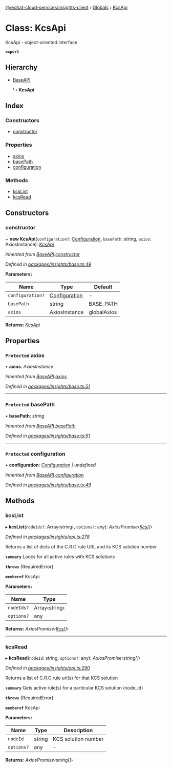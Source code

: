 [@redhat-cloud-services/insights-client](../README.md) › [Globals](../globals.md) › [KcsApi](kcsapi.md)

# Class: KcsApi

KcsApi - object-oriented interface

**`export`** 

## Hierarchy

* [BaseAPI](baseapi.md)

  ↳ **KcsApi**

## Index

### Constructors

* [constructor](kcsapi.md#constructor)

### Properties

* [axios](kcsapi.md#protected-axios)
* [basePath](kcsapi.md#protected-basepath)
* [configuration](kcsapi.md#protected-configuration)

### Methods

* [kcsList](kcsapi.md#kcslist)
* [kcsRead](kcsapi.md#kcsread)

## Constructors

###  constructor

\+ **new KcsApi**(`configuration?`: [Configuration](configuration.md), `basePath`: string, `axios`: AxiosInstance): *[KcsApi](kcsapi.md)*

*Inherited from [BaseAPI](baseapi.md).[constructor](baseapi.md#constructor)*

*Defined in [packages/insights/base.ts:49](https://github.com/leSamo/javascript-clients/blob/master/packages/insights/base.ts#L49)*

**Parameters:**

Name | Type | Default |
------ | ------ | ------ |
`configuration?` | [Configuration](configuration.md) | - |
`basePath` | string | BASE_PATH |
`axios` | AxiosInstance | globalAxios |

**Returns:** *[KcsApi](kcsapi.md)*

## Properties

### `Protected` axios

• **axios**: *AxiosInstance*

*Inherited from [BaseAPI](baseapi.md).[axios](baseapi.md#protected-axios)*

*Defined in [packages/insights/base.ts:51](https://github.com/leSamo/javascript-clients/blob/master/packages/insights/base.ts#L51)*

___

### `Protected` basePath

• **basePath**: *string*

*Inherited from [BaseAPI](baseapi.md).[basePath](baseapi.md#protected-basepath)*

*Defined in [packages/insights/base.ts:51](https://github.com/leSamo/javascript-clients/blob/master/packages/insights/base.ts#L51)*

___

### `Protected` configuration

• **configuration**: *[Configuration](configuration.md) | undefined*

*Inherited from [BaseAPI](baseapi.md).[configuration](baseapi.md#protected-configuration)*

*Defined in [packages/insights/base.ts:49](https://github.com/leSamo/javascript-clients/blob/master/packages/insights/base.ts#L49)*

## Methods

###  kcsList

▸ **kcsList**(`nodeIds?`: Array‹string›, `options?`: any): *AxiosPromise‹[Kcs](../interfaces/kcs.md)[]›*

*Defined in [packages/insights/api.ts:278](https://github.com/leSamo/javascript-clients/blob/master/packages/insights/api.ts#L278)*

Returns a list of dicts of the C.R.C rule URL and its KCS solution number

**`summary`** Looks for all active rules with KCS solutions

**`throws`** {RequiredError}

**`memberof`** KcsApi

**Parameters:**

Name | Type |
------ | ------ |
`nodeIds?` | Array‹string› |
`options?` | any |

**Returns:** *AxiosPromise‹[Kcs](../interfaces/kcs.md)[]›*

___

###  kcsRead

▸ **kcsRead**(`nodeId`: string, `options?`: any): *AxiosPromise‹string[]›*

*Defined in [packages/insights/api.ts:290](https://github.com/leSamo/javascript-clients/blob/master/packages/insights/api.ts#L290)*

Returns a list of C.R.C rule url(s) for that KCS solution

**`summary`** Gets active rule(s) for a particular KCS solution (node_id)

**`throws`** {RequiredError}

**`memberof`** KcsApi

**Parameters:**

Name | Type | Description |
------ | ------ | ------ |
`nodeId` | string | KCS solution number |
`options?` | any | - |

**Returns:** *AxiosPromise‹string[]›*
